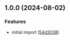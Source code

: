 ## 1.0.0 (2024-08-02)

### Features

* initial import ([54d2038](https://github.com/achingbrain/weald/commit/54d2038070316379259285d0b2a0aa37d3a2cc20))

